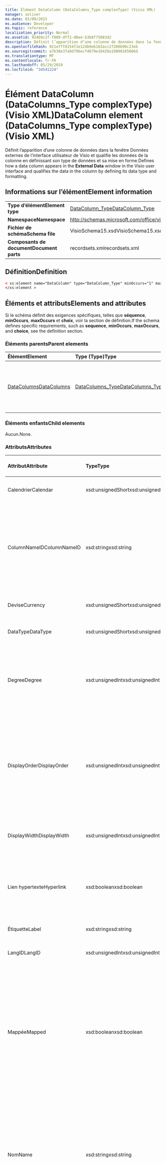 ```yaml
---
title: Élément DataColumn (DataColumns_Type complexType) (Visio XML)
manager: soliver
ms.date: 03/09/2015
ms.audience: Developer
ms.topic: reference
localization_priority: Normal
ms.assetid: 92469c2f-f809-dff2-d0ee-b3b8f75083d2
description: Définit l’apparition d’une colonne de données dans la fenêtre Données externes de l’interface utilisateur de Visio et qualifie les données de la colonne en définissant son type de données et sa mise en forme.
ms.openlocfilehash: 021e7ffd154f1e124b9eb163acc27260b90c23eb
ms.sourcegitcommit: e7b38e37a9d79becfd679e10420a19890165606d
ms.translationtype: MT
ms.contentlocale: fr-FR
ms.lasthandoff: 05/29/2019
ms.locfileid: "34541224"
---
```

# <a name="datacolumn-element-datacolumns_type-complextype-visio-xml"></a><span data-ttu-id="a5885-103">Élément DataColumn (DataColumns_Type complexType) (Visio XML)</span><span class="sxs-lookup"><span data-stu-id="a5885-103">DataColumn element (DataColumns_Type complexType) (Visio XML)</span></span>

<span data-ttu-id="a5885-104">Définit l’apparition d’une  colonne de données dans la fenêtre Données externes de l’interface utilisateur de Visio et qualifie les données de la colonne en définissant son type de données et sa mise en forme.</span><span class="sxs-lookup"><span data-stu-id="a5885-104">Defines how a data column appears in the **External Data** window in the Visio user interface and qualifies the data in the column by defining its data type and formatting.</span></span> 
  
## <a name="element-information"></a><span data-ttu-id="a5885-105">Informations sur l’élément</span><span class="sxs-lookup"><span data-stu-id="a5885-105">Element information</span></span>

|||
|:-----|:-----|
|<span data-ttu-id="a5885-106">**Type d’élément**</span><span class="sxs-lookup"><span data-stu-id="a5885-106">**Element type**</span></span> <br/> |[<span data-ttu-id="a5885-107">DataColumn_Type</span><span class="sxs-lookup"><span data-stu-id="a5885-107">DataColumn_Type</span></span>](datacolumn_type-complextypevisio-xml.md) <br/> |
|<span data-ttu-id="a5885-108">**Namespace**</span><span class="sxs-lookup"><span data-stu-id="a5885-108">**Namespace**</span></span> <br/> |http://schemas.microsoft.com/office/visio/2012/main  <br/> |
|<span data-ttu-id="a5885-109">**Fichier de schéma**</span><span class="sxs-lookup"><span data-stu-id="a5885-109">**Schema file**</span></span> <br/> |<span data-ttu-id="a5885-110">VisioSchema15.xsd</span><span class="sxs-lookup"><span data-stu-id="a5885-110">VisioSchema15.xsd</span></span>  <br/> |
|<span data-ttu-id="a5885-111">**Composants de document**</span><span class="sxs-lookup"><span data-stu-id="a5885-111">**Document parts**</span></span> <br/> |<span data-ttu-id="a5885-112">recordsets.xml</span><span class="sxs-lookup"><span data-stu-id="a5885-112">recordsets.xml</span></span>  <br/> |
   
## <a name="definition"></a><span data-ttu-id="a5885-113">Définition</span><span class="sxs-lookup"><span data-stu-id="a5885-113">Definition</span></span>

```XML
< xs:element name="DataColumn" type="DataColumn_Type" minOccurs="1" maxOccurs="unbounded" >
</xs:element >
```

## <a name="elements-and-attributes"></a><span data-ttu-id="a5885-114">Éléments et attributs</span><span class="sxs-lookup"><span data-stu-id="a5885-114">Elements and attributes</span></span>

<span data-ttu-id="a5885-115">Si le schéma définit des exigences spécifiques, telles que **séquence**, **minOccurs**, **maxOccurs** et **choix**, voir la section de définition.</span><span class="sxs-lookup"><span data-stu-id="a5885-115">If the schema defines specific requirements, such as **sequence**, **minOccurs**, **maxOccurs**, and **choice**, see the definition section.</span></span> 
  
### <a name="parent-elements"></a><span data-ttu-id="a5885-116">Éléments parents</span><span class="sxs-lookup"><span data-stu-id="a5885-116">Parent elements</span></span>

|<span data-ttu-id="a5885-117">**Élément**</span><span class="sxs-lookup"><span data-stu-id="a5885-117">**Element**</span></span>|<span data-ttu-id="a5885-118">**Type (Type)**</span><span class="sxs-lookup"><span data-stu-id="a5885-118">**Type**</span></span>|<span data-ttu-id="a5885-119">**Description**</span><span class="sxs-lookup"><span data-stu-id="a5885-119">**Description**</span></span>|
|:-----|:-----|:-----|
|[<span data-ttu-id="a5885-120">DataColumns</span><span class="sxs-lookup"><span data-stu-id="a5885-120">DataColumns</span></span>](datacolumns-element-datarecordset_type-complextypevisio-xml.md) <br/> |[<span data-ttu-id="a5885-121">DataColumns_Type</span><span class="sxs-lookup"><span data-stu-id="a5885-121">DataColumns_Type</span></span>](datacolumns_type-complextypevisio-xml.md) <br/> |<span data-ttu-id="a5885-122">Contient tous les **éléments DataColumn** d’un ensemble d’enregistrements de données.</span><span class="sxs-lookup"><span data-stu-id="a5885-122">Contains all the **DataColumn** elements in a data recordset.</span></span>  <br/> |
   
### <a name="child-elements"></a><span data-ttu-id="a5885-123">Éléments enfants</span><span class="sxs-lookup"><span data-stu-id="a5885-123">Child elements</span></span>

<span data-ttu-id="a5885-124">Aucun.</span><span class="sxs-lookup"><span data-stu-id="a5885-124">None.</span></span>
  
### <a name="attributes"></a><span data-ttu-id="a5885-125">Attributs</span><span class="sxs-lookup"><span data-stu-id="a5885-125">Attributes</span></span>

|<span data-ttu-id="a5885-126">**Attribut**</span><span class="sxs-lookup"><span data-stu-id="a5885-126">**Attribute**</span></span>|<span data-ttu-id="a5885-127">**Type**</span><span class="sxs-lookup"><span data-stu-id="a5885-127">**Type**</span></span>|<span data-ttu-id="a5885-128">**Obligatoire**</span><span class="sxs-lookup"><span data-stu-id="a5885-128">**Required**</span></span>|<span data-ttu-id="a5885-129">**Description**</span><span class="sxs-lookup"><span data-stu-id="a5885-129">**Description**</span></span>|<span data-ttu-id="a5885-130">**Valeurs possibles**</span><span class="sxs-lookup"><span data-stu-id="a5885-130">**Possible values**</span></span>|
|:-----|:-----|:-----|:-----|:-----|
|<span data-ttu-id="a5885-131">Calendrier</span><span class="sxs-lookup"><span data-stu-id="a5885-131">Calendar</span></span>  <br/> |<span data-ttu-id="a5885-132">xsd:unsignedShort</span><span class="sxs-lookup"><span data-stu-id="a5885-132">xsd:unsignedShort</span></span>  <br/> |<span data-ttu-id="a5885-133">facultatif</span><span class="sxs-lookup"><span data-stu-id="a5885-133">optional</span></span>  <br/> |<span data-ttu-id="a5885-134">ID de calendrier de la colonne de données.</span><span class="sxs-lookup"><span data-stu-id="a5885-134">Calendar ID of the data column.</span></span>  <br/> |<span data-ttu-id="a5885-135">Valeurs du type xsd:unsignedShort.</span><span class="sxs-lookup"><span data-stu-id="a5885-135">Values of the xsd:unsignedShort type.</span></span>  <br/> |
|<span data-ttu-id="a5885-136">ColumnNameID</span><span class="sxs-lookup"><span data-stu-id="a5885-136">ColumnNameID</span></span>  <br/> |<span data-ttu-id="a5885-137">xsd:string</span><span class="sxs-lookup"><span data-stu-id="a5885-137">xsd:string</span></span>  <br/> |<span data-ttu-id="a5885-138">obligatoire</span><span class="sxs-lookup"><span data-stu-id="a5885-138">required</span></span>  <br/> |<span data-ttu-id="a5885-139">Nom externe de la colonne de données.</span><span class="sxs-lookup"><span data-stu-id="a5885-139">External name of the data column.</span></span> <span data-ttu-id="a5885-140">Apparaît dans les en-tête de la fenêtre **Données** externes et dans les étiquettes des graphiques de données.</span><span class="sxs-lookup"><span data-stu-id="a5885-140">Appears in the headings in the **External Data** window and in labels in data graphics.</span></span>  <br/> |<span data-ttu-id="a5885-141">Valeurs du type xsd:string.</span><span class="sxs-lookup"><span data-stu-id="a5885-141">Values of the xsd:string type.</span></span>  <br/> |
|<span data-ttu-id="a5885-142">Devise</span><span class="sxs-lookup"><span data-stu-id="a5885-142">Currency</span></span>  <br/> |<span data-ttu-id="a5885-143">xsd:unsignedShort</span><span class="sxs-lookup"><span data-stu-id="a5885-143">xsd:unsignedShort</span></span>  <br/> |<span data-ttu-id="a5885-144">facultatif</span><span class="sxs-lookup"><span data-stu-id="a5885-144">optional</span></span>  <br/> |<span data-ttu-id="a5885-145">ID monétaire de la colonne de données.</span><span class="sxs-lookup"><span data-stu-id="a5885-145">Currency ID of the data column.</span></span>  <br/> |<span data-ttu-id="a5885-146">Valeurs du type xsd:unsignedShort.</span><span class="sxs-lookup"><span data-stu-id="a5885-146">Values of the xsd:unsignedShort type.</span></span>  <br/> |
|<span data-ttu-id="a5885-147">DataType</span><span class="sxs-lookup"><span data-stu-id="a5885-147">DataType</span></span>  <br/> |<span data-ttu-id="a5885-148">xsd:unsignedShort</span><span class="sxs-lookup"><span data-stu-id="a5885-148">xsd:unsignedShort</span></span>  <br/> |<span data-ttu-id="a5885-149">facultatif</span><span class="sxs-lookup"><span data-stu-id="a5885-149">optional</span></span>  <br/> |<span data-ttu-id="a5885-150">Type des données dans la colonne de données.</span><span class="sxs-lookup"><span data-stu-id="a5885-150">Type of the data in the data column.</span></span>  <br/> |<span data-ttu-id="a5885-151">Valeurs du type xsd:unsignedShort.</span><span class="sxs-lookup"><span data-stu-id="a5885-151">Values of the xsd:unsignedShort type.</span></span>  <br/> |
|<span data-ttu-id="a5885-152">Degree</span><span class="sxs-lookup"><span data-stu-id="a5885-152">Degree</span></span>  <br/> |<span data-ttu-id="a5885-153">xsd:unsignedInt</span><span class="sxs-lookup"><span data-stu-id="a5885-153">xsd:unsignedInt</span></span>  <br/> |<span data-ttu-id="a5885-154">facultatif</span><span class="sxs-lookup"><span data-stu-id="a5885-154">optional</span></span>  <br/> |<span data-ttu-id="a5885-155">Spécifie le degré (puissance) des unités, par exemple un carré ou un cube.</span><span class="sxs-lookup"><span data-stu-id="a5885-155">Specifies the degree (power) of the units, for example squared, or cubed.</span></span> <span data-ttu-id="a5885-156">La valeur par défaut (attribut absent) est 1.</span><span class="sxs-lookup"><span data-stu-id="a5885-156">The default (attribute absent) is 1.</span></span>  <br/> |<span data-ttu-id="a5885-157">Valeurs du type xsd:unsignedInt.</span><span class="sxs-lookup"><span data-stu-id="a5885-157">Values of the xsd:unsignedInt type.</span></span>  <br/> |
|<span data-ttu-id="a5885-158">DisplayOrder</span><span class="sxs-lookup"><span data-stu-id="a5885-158">DisplayOrder</span></span>  <br/> |<span data-ttu-id="a5885-159">xsd:unsignedInt</span><span class="sxs-lookup"><span data-stu-id="a5885-159">xsd:unsignedInt</span></span>  <br/> |<span data-ttu-id="a5885-160">facultatif</span><span class="sxs-lookup"><span data-stu-id="a5885-160">optional</span></span>  <br/> |<span data-ttu-id="a5885-161">Définit la position d’affichage de  la colonne de données dans la fenêtre Données externes, de la colonne la plus à gauche (0) à la colonne la plus à droite (la plus grande valeur).</span><span class="sxs-lookup"><span data-stu-id="a5885-161">Defines the display position of the data column in the **External Data** window, from the left-most column (0) to the right-most column (largest value).</span></span>  <br/> |<span data-ttu-id="a5885-162">Valeurs du type xsd:unsignedInt.</span><span class="sxs-lookup"><span data-stu-id="a5885-162">Values of the xsd:unsignedInt type.</span></span>  <br/> |
|<span data-ttu-id="a5885-163">DisplayWidth</span><span class="sxs-lookup"><span data-stu-id="a5885-163">DisplayWidth</span></span>  <br/> |<span data-ttu-id="a5885-164">xsd:unsignedInt</span><span class="sxs-lookup"><span data-stu-id="a5885-164">xsd:unsignedInt</span></span>  <br/> |<span data-ttu-id="a5885-165">facultatif</span><span class="sxs-lookup"><span data-stu-id="a5885-165">optional</span></span>  <br/> |<span data-ttu-id="a5885-166">Largeur de la colonne de données dans la **fenêtre Données** externes.</span><span class="sxs-lookup"><span data-stu-id="a5885-166">Width of the data column in the **External Data** window.</span></span>  <br/> |<span data-ttu-id="a5885-167">Valeurs du type xsd:unsignedInt.</span><span class="sxs-lookup"><span data-stu-id="a5885-167">Values of the xsd:unsignedInt type.</span></span>  <br/> |
|<span data-ttu-id="a5885-168">Lien hypertexte</span><span class="sxs-lookup"><span data-stu-id="a5885-168">Hyperlink</span></span>  <br/> |<span data-ttu-id="a5885-169">xsd:boolean</span><span class="sxs-lookup"><span data-stu-id="a5885-169">xsd:boolean</span></span>  <br/> |<span data-ttu-id="a5885-170">facultatif</span><span class="sxs-lookup"><span data-stu-id="a5885-170">optional</span></span>  <br/> |<span data-ttu-id="a5885-171">Indique si la colonne de données crée un lien hypertexte dans une forme lorsque la forme est liée à des données.</span><span class="sxs-lookup"><span data-stu-id="a5885-171">Whether the data column creates a hyperlink in a shape when the shape is linked to data.</span></span>  <br/> |<span data-ttu-id="a5885-172">Valeurs du type xsd:boolean.</span><span class="sxs-lookup"><span data-stu-id="a5885-172">Values of the xsd:boolean type.</span></span>  <br/> |
|<span data-ttu-id="a5885-173">Étiquette</span><span class="sxs-lookup"><span data-stu-id="a5885-173">Label</span></span>  <br/> |<span data-ttu-id="a5885-174">xsd:string</span><span class="sxs-lookup"><span data-stu-id="a5885-174">xsd:string</span></span>  <br/> |<span data-ttu-id="a5885-175">obligatoire</span><span class="sxs-lookup"><span data-stu-id="a5885-175">required</span></span>  <br/> |<span data-ttu-id="a5885-176">Étiquette de la colonne de données.</span><span class="sxs-lookup"><span data-stu-id="a5885-176">Label of the data column.</span></span>  <br/> |<span data-ttu-id="a5885-177">Valeurs du type xsd:string.</span><span class="sxs-lookup"><span data-stu-id="a5885-177">Values of the xsd:string type.</span></span>  <br/> |
|<span data-ttu-id="a5885-178">LangID</span><span class="sxs-lookup"><span data-stu-id="a5885-178">LangID</span></span>  <br/> |<span data-ttu-id="a5885-179">xsd:unsignedInt</span><span class="sxs-lookup"><span data-stu-id="a5885-179">xsd:unsignedInt</span></span>  <br/> |<span data-ttu-id="a5885-180">facultatif</span><span class="sxs-lookup"><span data-stu-id="a5885-180">optional</span></span>  <br/> |<span data-ttu-id="a5885-181">ID de langue de la colonne de données.</span><span class="sxs-lookup"><span data-stu-id="a5885-181">The language ID of the data column.</span></span>  <br/> |<span data-ttu-id="a5885-182">Valeurs du type xsd:unsignedInt.</span><span class="sxs-lookup"><span data-stu-id="a5885-182">Values of the xsd:unsignedInt type.</span></span>  <br/> |
|<span data-ttu-id="a5885-183">Mappée</span><span class="sxs-lookup"><span data-stu-id="a5885-183">Mapped</span></span>  <br/> |<span data-ttu-id="a5885-184">xsd:boolean</span><span class="sxs-lookup"><span data-stu-id="a5885-184">xsd:boolean</span></span>  <br/> |<span data-ttu-id="a5885-185">facultatif</span><span class="sxs-lookup"><span data-stu-id="a5885-185">optional</span></span>  <br/> |<span data-ttu-id="a5885-186">Spécifie si la colonne est visible dans la **fenêtre Données** externes.</span><span class="sxs-lookup"><span data-stu-id="a5885-186">Specifies whether the column is visible in the **External Data** window.</span></span> <span data-ttu-id="a5885-187">True (1) pour que la colonne soit visible ; False (0) pour que la colonne ne soit pas visible.</span><span class="sxs-lookup"><span data-stu-id="a5885-187">True (1) for the column to be visible; False (0) for the column not to be visible.</span></span> <span data-ttu-id="a5885-188">La valeur par défaut (attribut absent) est que la colonne soit visible.</span><span class="sxs-lookup"><span data-stu-id="a5885-188">The default (attribute absent) is for the column to be visible.</span></span>  <br/> |<span data-ttu-id="a5885-189">Valeurs du type xsd:boolean.</span><span class="sxs-lookup"><span data-stu-id="a5885-189">Values of the xsd:boolean type.</span></span>  <br/> |
|<span data-ttu-id="a5885-190">Nom</span><span class="sxs-lookup"><span data-stu-id="a5885-190">Name</span></span>  <br/> |<span data-ttu-id="a5885-191">xsd:string</span><span class="sxs-lookup"><span data-stu-id="a5885-191">xsd:string</span></span>  <br/> |<span data-ttu-id="a5885-192">obligatoire</span><span class="sxs-lookup"><span data-stu-id="a5885-192">required</span></span>  <br/> |<span data-ttu-id="a5885-193">Nom interne de la colonne de données.</span><span class="sxs-lookup"><span data-stu-id="a5885-193">Internal name of the data column.</span></span> <span data-ttu-id="a5885-194">Utilisé comme nom de ligne pour l’élément de données de forme (propriété personnalisée) ajouté à une forme lorsque la forme est liée à une ligne de données.</span><span class="sxs-lookup"><span data-stu-id="a5885-194">Used as the row name for the shape-data item (custom property) added to a shape when the shape is linked to a data row.</span></span>  <br/> |<span data-ttu-id="a5885-195">Valeurs du type xsd:string.</span><span class="sxs-lookup"><span data-stu-id="a5885-195">Values of the xsd:string type.</span></span>  <br/> |
|<span data-ttu-id="a5885-196">OrigLabel</span><span class="sxs-lookup"><span data-stu-id="a5885-196">OrigLabel</span></span>  <br/> |<span data-ttu-id="a5885-197">xsd:string</span><span class="sxs-lookup"><span data-stu-id="a5885-197">xsd:string</span></span>  <br/> |<span data-ttu-id="a5885-198">facultatif</span><span class="sxs-lookup"><span data-stu-id="a5885-198">optional</span></span>  <br/> |<span data-ttu-id="a5885-199">Étiquette de colonne renvoyée à Visio par l’interface ADO sous-jacente.</span><span class="sxs-lookup"><span data-stu-id="a5885-199">Column label returned to Visio by the underlying ADO interface.</span></span>  <br/> |<span data-ttu-id="a5885-200">Valeurs du type xsd:string.</span><span class="sxs-lookup"><span data-stu-id="a5885-200">Values of the xsd:string type.</span></span>  <br/> |
|<span data-ttu-id="a5885-201">UnitType</span><span class="sxs-lookup"><span data-stu-id="a5885-201">UnitType</span></span>  <br/> |<span data-ttu-id="a5885-202">xsd:string</span><span class="sxs-lookup"><span data-stu-id="a5885-202">xsd:string</span></span>  <br/> |<span data-ttu-id="a5885-203">facultatif</span><span class="sxs-lookup"><span data-stu-id="a5885-203">optional</span></span>  <br/> |<span data-ttu-id="a5885-204">Type d’unité des données dans la colonne de données.</span><span class="sxs-lookup"><span data-stu-id="a5885-204">Unit type of the data in the data column.</span></span>  <br/> |<span data-ttu-id="a5885-205">Valeurs du type xsd:string.</span><span class="sxs-lookup"><span data-stu-id="a5885-205">Values of the xsd:string type.</span></span>  <br/> |
   

